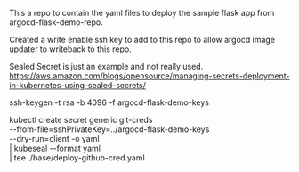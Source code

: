 This a repo to contain the yaml files to deploy the sample flask app from argocd-flask-demo-repo.

Created a write enable ssh key to add to this repo to allow argocd image updater to writeback to this repo.

Sealed Secret is just an example and not really used.
  https://aws.amazon.com/blogs/opensource/managing-secrets-deployment-in-kubernetes-using-sealed-secrets/

ssh-keygen -t rsa -b 4096 -f argocd-flask-demo-keys

kubectl create secret generic git-creds \
   --from-file=sshPrivateKey=../argocd-flask-demo-keys \
   --dry-run=client -o yaml \
| kubeseal --format yaml  \
| tee ./base/deploy-github-cred.yaml

